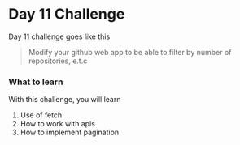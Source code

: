 # Day 11 Challenge

Day 11 challenge goes like this
> Modify your github web app to be able to filter by number of repositories, e.t.c

### What to learn

With this challenge, you will learn

1) Use of fetch
2) How to work with apis
3) How to implement pagination
